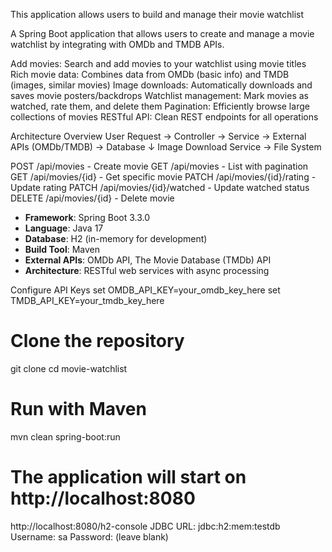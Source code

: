 <!-- Movie Watchlist Backend Application -->
This application allows users to build and manage their movie watchlist 


A Spring Boot application that allows users to create and manage a movie watchlist by integrating with OMDb and TMDB APIs.


<!-- Features: -->

Add movies: Search and add movies to your watchlist using movie titles
Rich movie data: Combines data from OMDb (basic info) and TMDB (images, similar movies)
Image downloads: Automatically downloads and saves movie posters/backdrops
Watchlist management: Mark movies as watched, rate them, and delete them
Pagination: Efficiently browse large collections of movies
RESTful API: Clean REST endpoints for all operations

Architecture Overview
User Request → Controller → Service → External APIs (OMDb/TMDB) → Database
                    ↓
              Image Download Service → File System

<!-- API Endpoints: -->

POST /api/movies - Create movie
GET /api/movies - List with pagination
GET /api/movies/{id} - Get specific movie
PATCH /api/movies/{id}/rating - Update rating
PATCH /api/movies/{id}/watched - Update watched status
DELETE /api/movies/{id} - Delete movie

<!-- Technology Stack -->

- **Framework**: Spring Boot 3.3.0
- **Language**: Java 17
- **Database**: H2 (in-memory for development)
- **Build Tool**: Maven
- **External APIs**: OMDb API, The Movie Database (TMDb) API
- **Architecture**: RESTful web services with async processing

<!-- requirements: -->

Configure API Keys
set OMDB_API_KEY=your_omdb_key_here
set TMDB_API_KEY=your_tmdb_key_here

<!-- Running the Application -->

# Clone the repository
git clone <repository-url>
cd movie-watchlist

# Run with Maven
mvn clean spring-boot:run

# The application will start on http://localhost:8080


<!-- Database access: -->

http://localhost:8080/h2-console
JDBC URL: jdbc:h2:mem:testdb
Username: sa
Password: (leave blank) 